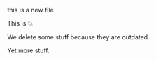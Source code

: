 this is a new file

This is :boom:

We delete some stuff because they are outdated.

Yet more stuff.
